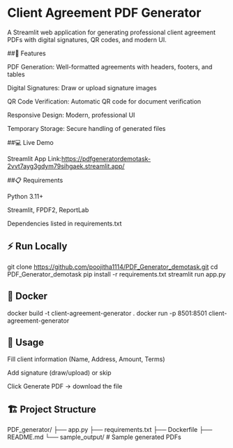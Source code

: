 # Client Agreement PDF Generator

A Streamlit web application for generating professional client agreement PDFs with digital signatures, QR codes, and modern UI.

##🚀 Features

PDF Generation: Well-formatted agreements with headers, footers, and tables

Digital Signatures: Draw or upload signature images

QR Code Verification: Automatic QR code for document verification

Responsive Design: Modern, professional UI

Temporary Storage: Secure handling of generated files

##💻 Live Demo

Streamlit App Link:https://pdfgeneratordemotask-2vvt7ayg3gdym79sihgaek.streamlit.app/

##📋 Requirements

Python 3.11+

Streamlit, FPDF2, ReportLab

Dependencies listed in requirements.txt

## ⚡ Run Locally
git clone https://github.com/poojitha1114/PDF_Generator_demotask.git
cd PDF_Generator_demotask
pip install -r requirements.txt
streamlit run app.py

## 🐳 Docker
docker build -t client-agreement-generator .
docker run -p 8501:8501 client-agreement-generator



## 📄 Usage

Fill client information (Name, Address, Amount, Terms)

Add signature (draw/upload) or skip

Click Generate PDF → download the file

## 🏗️ Project Structure
PDF_generator/
├── app.py
├── requirements.txt
├── Dockerfile
├── README.md
└── sample_output/  # Sample generated PDFs
